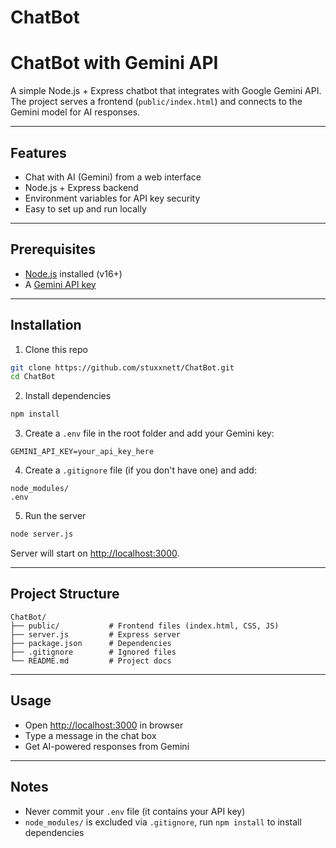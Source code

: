 # ChatBot
# ChatBot with Gemini API

A simple Node.js + Express chatbot that integrates with Google Gemini API. The project serves a frontend (`public/index.html`) and connects to the Gemini model for AI responses.

---

## Features

* Chat with AI (Gemini) from a web interface
* Node.js + Express backend
* Environment variables for API key security
* Easy to set up and run locally

---

## Prerequisites

* [Node.js](https://nodejs.org/) installed (v16+)
* A [Gemini API key](https://ai.google.dev/)

---

## Installation

1. Clone this repo

```bash
git clone https://github.com/stuxxnett/ChatBot.git
cd ChatBot
```

2. Install dependencies

```bash
npm install
```

3. Create a `.env` file in the root folder and add your Gemini key:

```
GEMINI_API_KEY=your_api_key_here
```

4. Create a `.gitignore` file (if you don't have one) and add:

```
node_modules/
.env
```

5. Run the server

```bash
node server.js
```

Server will start on [http://localhost:3000](http://localhost:3000).

---

## Project Structure

```
ChatBot/
├── public/           # Frontend files (index.html, CSS, JS)
├── server.js         # Express server
├── package.json      # Dependencies
├── .gitignore        # Ignored files
└── README.md         # Project docs
```

---

## Usage

* Open [http://localhost:3000](http://localhost:3000) in browser
* Type a message in the chat box
* Get AI-powered responses from Gemini

---

## Notes

* Never commit your `.env` file (it contains your API key)
* `node_modules/` is excluded via `.gitignore`, run `npm install` to install dependencies
